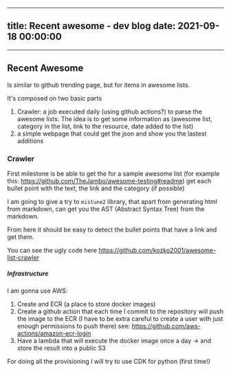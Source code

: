 
---
title: Recent awesome - dev blog
date: 2021-09-18 00:00:00
---
---

## Recent Awesome

Is similar to github trending page, but for items in awesome lists.



It's composed on two basic parts

1. Crawler: a job executed daily (using github actions?) to parse the awesome lists. The idea is to get some information as (awesome list, category in the list, link to the resource, date added to the list)
2. a simple webpage that could get the json and show you the lastest additions

### Crawler

First milestone is be able to get the for a sample awesome list (for example this: https://github.com/TheJambo/awesome-testing#readme) get each bullet point with the text,  the link and the category (if possible)

I am going to give a try to `mistune2` library, that apart from generating html from markdown, can get you the AST (Abstract Syntax Tree) from the markdown.

From here it should be easy to detect the bullet points that have a link and get them.

You can see the ugly code here https://github.com/kozko2001/awesome-list-crawler

##### Infrastructure

I am gonna use AWS:
1. Create and ECR (a place to store docker images)
2. Create a github action that each time I commit to the repository will push the image to the ECR (I have to be extra careful to create a user with just enough permissions to push there) see: https://github.com/aws-actions/amazon-ecr-login
3. Have a lambda that will execute the docker image once a day -> and store the result into a public S3

For doing all the provisioning I will try to use CDK for python (first time!)